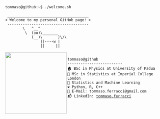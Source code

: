 ```console
tommaso@github:~$ ./welcome.sh
```

```
 _____________________________________
< Welcome to my personal GitHub page! >
 ------------------------------------- 
        \   ^__^
         \  (oo)\_______
            (__)\       )\/\
                ||----w |
                ||     ||
```

<a href="https://github.com/anuraghazra/convoychat">
  <img height=200 align="left" src="https://github-readme-stats.vercel.app/api/top-langs?username=TommasoFerracci&layout=compact&langs_count=8&card_width=200" />
</a>

<pre>
 <code>
tommaso@github
-------------------------
🏠 BSc in Physics at University of Padua 
🌆 MSc in Statistics at Imperial College London
🔎 Statistics and Machine Learning
❤️ Python, R, C++ 
📧 E-Mail: tommaso.ferracci@gmail.com
📬 LinkedIn: <a href="https://www.linkedin.com/in/tommaso-ferracci">tommaso.ferracci</a>
 </code>
</pre>